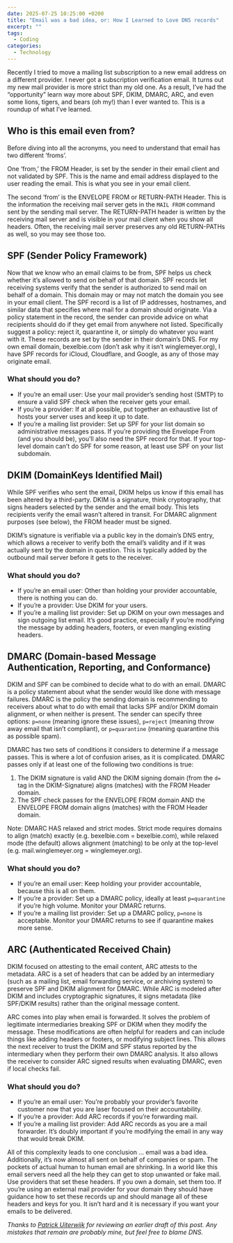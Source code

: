 ```yaml
---
date: 2025-07-25 10:25:00 +0200
title: "Email was a bad idea, or: How I Learned to Love DNS records"
excerpt: ""
tags:
  - Coding
categories:
  - Technology
---
```


Recently I tried to move a mailing list subscription to a new email address on a different provider.  I never got a subscription verification email.  It turns out my new mail provider is more strict than my old one.  As a result, I’ve had the “opportunity” learn way more about SPF, DKIM, DMARC, ARC, and even some lions, tigers, and bears (oh my!) than I ever wanted to.  This is a roundup of what I’ve learned.

## Who is this email even from?

Before diving into all the acronyms, you need to understand that email has two different ‘froms’.

One ‘from,’ the FROM Header, is set by the sender in their email client and not validated by SPF.  This is the name and email address displayed to the user reading the email.  This is what you see in your email client.

The second ‘from’ is the ENVELOPE FROM or RETURN-PATH Header.  This is the information the receiving mail server gets in the `MAIL FROM` command sent by the sending mail server.  The RETURN-PATH header is written by the receiving mail server and is visible in your mail client when you show all headers.  Often, the receiving mail server preserves any old RETURN-PATHs as well, so you may see those too.

## SPF (Sender Policy Framework)

Now that we know who an email claims to be from, SPF helps us check whether it’s allowed to send on behalf of that domain. SPF records let receiving systems verify that the sender is authorized to send mail on behalf of a domain. This domain may or may not match the domain you see in your email client. The SPF record is a list of IP addresses, hostnames, and similar data that specifies where mail for a domain should originate.  Via a policy statement in the record, the sender can provide advice on what recipients should do if they get email from anywhere not listed.  Specifically suggest a policy: reject it, quarantine it, or simply do whatever you want with it.  These records are set by the sender in their domain’s DNS.  For my own email domain, bexelbie.com (don’t ask why it isn’t winglemeyer.org), I have SPF records for iCloud, Cloudflare, and Google, as any of those may originate email.

### What should you do?

- If you’re an email user: Use your mail provider’s sending host (SMTP) to ensure  a valid SPF check when the receiver gets your email.
- If you’re a provider: If at all possible, put together an exhaustive list of hosts your server uses and keep it up to date. 
- If you’re a mailing list provider: Set up SPF for your list domain so administrative messages pass. If you’re providing the  Envelope From (and you should be), you’ll also need the SPF record for that. If your top-level domain can’t do SPF for some reason, at least use SPF on your list subdomain. 

## DKIM (DomainKeys Identified Mail)

While SPF verifies who sent the email, DKIM helps us know if this email has been altered by a third-party. DKIM is a signature, think cryptography, that signs headers selected by the sender and the email body.  This lets recipients verify the email wasn’t altered in transit.  For DMARC alignment purposes (see below), the FROM header must be signed.

DKIM’s signature is verifiable via a public key in the domain’s DNS entry, which allows a receiver to verify both the email’s validity and if it was actually sent by the domain in question.  This is typically added by the outbound mail server before it gets to the receiver.

### What should you do?

- If you’re an email user: Other than holding your provider accountable, there is nothing you can do. 
- If you’re a provider: Use DKIM for your users. 
- If you’re a mailing list provider: Set up DKIM on your own messages and sign outgoing list email. It’s good practice, especially if you’re modifying the message by adding headers, footers, or even mangling existing headers.

## DMARC (Domain-based Message Authentication, Reporting, and Conformance)

DKIM and SPF can be combined to decide what to do with an email. DMARC is a policy statement about what the sender would like done with message failures.  DMARC is the policy the sending domain is recommending to receivers about what to do with email that lacks SPF and/or DKIM domain alignment, or when neither is present.  The sender can specify three options: `p=none` (meaning ignore these issues), `p=reject` (meaning throw away email that isn’t compliant), or `p=quarantine` (meaning quarantine this as possible spam).

DMARC has two sets of conditions it considers to determine if a message passes.  This is where a lot of confusion arises, as it is complicated.  DMARC passes only if at least one of the following two conditions is true:

1. The DKIM signature is valid AND the DKIM signing domain (from the `d=` tag in the DKIM-Signature) aligns (matches) with the FROM Header domain.
2. The SPF check passes for the ENVELOPE FROM domain AND the ENVELOPE FROM domain aligns (matches) with the FROM Header domain.

Note: DMARC HAS relaxed and strict modes.  Strict mode requires domains to align (match) exactly (e.g. bexelbie.com = bexelbie.com), while relaxed mode (the default) allows alignment (matching) to be only at the top-level (e.g. mail.winglemeyer.org = winglemeyer.org). 

### What should you do?

- If you’re an email user: Keep holding your provider accountable, because this is all on them.
- If you’re a provider: Set up a DMARC policy, ideally at least `p=quarantine` if you’re high volume. Monitor your DMARC returns. 
- If you’re a mailing list provider: Set up a DMARC policy, `p=none` is acceptable. Monitor your DMARC returns to see if quarantine makes more sense. 

## ARC (Authenticated Received Chain)

DKIM focused on attesting to the email content, ARC attests to the metadata. ARC is a set of headers that can be added by an intermediary (such as a mailing list, email forwarding service, or archiving system) to preserve SPF and DKIM alignment for DMARC.  While ARC is modeled after DKIM and includes cryptographic signatures, it signs metadata (like SPF/DKIM results) rather than the original message content.

ARC comes into play when email is forwarded. It solves the problem of legitimate intermediaries breaking SPF or DKIM when they modify the message.  These modifications are often helpful for readers and can include things like adding headers or footers, or modifying subject lines.  This allows the next receiver to trust the DKIM and SPF status reported by the intermediary when they perform their own DMARC analysis.  It also allows the receiver to consider ARC signed results when evaluating DMARC, even if local checks fail.

### What should you do?

- If you’re an email user: You’re probably your provider’s favorite customer now that you are laser focused on their accountability.
- If you’re a provider: Add ARC records if you’re forwarding mail.  
- If you’re a mailing list provider: Add ARC records as you are a mail forwarder. It’s doubly important if you’re modifying the email in any way that would break DKIM.

All of this complexity leads to one conclusion … email was a bad idea.  Additionally, it’s now almost all sent on behalf of companies or spam. The pockets of actual human to human email are shrinking. In a world like this email servers need all the help they can get to stop unwanted or fake mail. Use providers that set these headers. If you own a domain, set them too. If you’re using an external mail provider for your domain they should have guidance how to set these records up and should manage all of these headers and keys for you. It isn’t hard and it is necessary if you want your emails to be delivered. 

*Thanks to [Patrick Uiterwijk](https://puiterwijk.org) for reviewing an earlier draft of this post. Any mistakes that remain are probably mine, but feel free to blame DNS.*